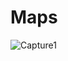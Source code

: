 # Maps


![Capture1](https://user-images.githubusercontent.com/57786096/131428336-082066ab-ae2a-4729-9df5-a245807343ab.PNG)
